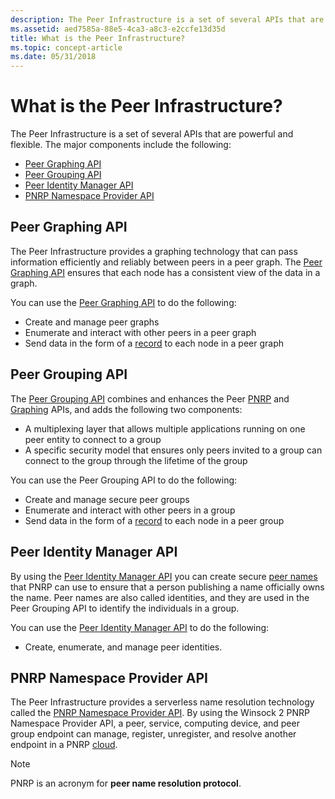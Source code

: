 ```yaml
---
description: The Peer Infrastructure is a set of several APIs that are powerful and flexible.
ms.assetid: aed7585a-88e5-4ca3-a8c3-e2ccfe13d35d
title: What is the Peer Infrastructure?
ms.topic: concept-article
ms.date: 05/31/2018
---
```


# What is the Peer Infrastructure?

The Peer Infrastructure is a set of several APIs that are powerful and flexible. The major components include the following:

-   [Peer Graphing API](#peer-graphing-api)
-   [Peer Grouping API](#peer-grouping-api)
-   [Peer Identity Manager API](#peer-identity-manager-api)
-   [PNRP Namespace Provider API](#pnrp-namespace-provider-api)

## Peer Graphing API

The Peer Infrastructure provides a graphing technology that can pass information efficiently and reliably between peers in a peer graph. The [Peer Graphing API](graphing-api.md) ensures that each node has a consistent view of the data in a graph.

You can use the [Peer Graphing API](graphing-api.md) to do the following:

-   Create and manage peer graphs
-   Enumerate and interact with other peers in a peer graph
-   Send data in the form of a [record](records.md) to each node in a peer graph

## Peer Grouping API

The [Peer Grouping API](grouping-api.md) combines and enhances the Peer [PNRP](#pnrp-namespace-provider-api) and [Graphing](#peer-graphing-api) APIs, and adds the following two components:

-   A multiplexing layer that allows multiple applications running on one peer entity to connect to a group
-   A specific security model that ensures only peers invited to a group can connect to the group through the lifetime of the group

You can use the Peer Grouping API to do the following:

-   Create and manage secure peer groups
-   Enumerate and interact with other peers in a group
-   Send data in the form of a [record](records.md) to each node in a peer group

## Peer Identity Manager API

By using the [Peer Identity Manager API](identity-manager-api.md) you can create secure [peer names](peer-names.md) that PNRP can use to ensure that a person publishing a name officially owns the name. Peer names are also called identities, and they are used in the Peer Grouping API to identify the individuals in a group.

You can use the [Peer Identity Manager API](identity-manager-api.md) to do the following:

-   Create, enumerate, and manage peer identities.

## PNRP Namespace Provider API

The Peer Infrastructure provides a serverless name resolution technology called the [PNRP Namespace Provider API](pnrp-namespace-provider-api.md). By using the Winsock 2 PNRP Namespace Provider API, a peer, service, computing device, and peer group endpoint can manage, register, unregister, and resolve another endpoint in a PNRP [cloud](clouds.md).

> [!Note]  
> PNRP is an acronym for **peer name resolution protocol**.

 

 

 




